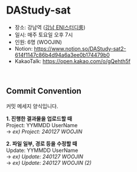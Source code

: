 # DAStudy-sat
- 장소: 강남역 (<a href='https://naver.me/5pEsszGN'>강남 ENI스터디룸</a>)
- 일시: 매주 토요일 오후 7시
- 인원: 6명 (WOOJIN)
- Notion: https://www.notion.so/DAStudy-sat2-614f1147c86b4d94a6a3ee0b174479b0
- KakaoTalk: https://open.kakao.com/o/gQehth5f

<br>

## Commit Convention
커밋 메세지 양식입니다.

<b>1. 진행한 결과물을 업로드할 때</b><br>
Project: YYMMDD UserName<br>
→ <i>ex) Project: 240127 WOOJIN</i>

<b>2. 파일 일부, 경로 등을 수정할 때</b><br>
Update: YYMMDD UserName<br>
→ <i>ex) Update: 240127 WOOJIN</i><br>
→ <i>ex) Update: 240127 WOOJIN (2)</i><br>
